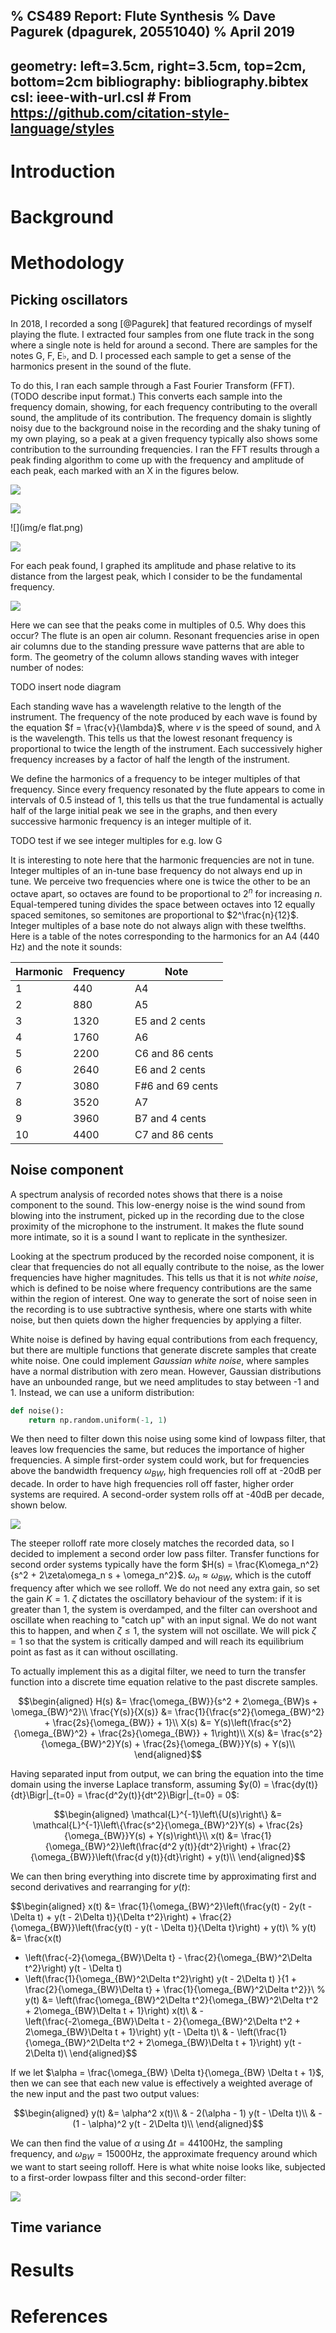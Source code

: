 % CS489 Report: Flute Synthesis
% Dave Pagurek (dpagurek, 20551040)
% April 2019
---
geometry: left=3.5cm, right=3.5cm, top=2cm, bottom=2cm
bibliography: bibliography.bibtex
csl: ieee-with-url.csl # From https://github.com/citation-style-language/styles
---

# Introduction

# Background

# Methodology

## Picking oscillators

In 2018, I recorded a song [@Pagurek] that featured recordings of myself playing the flute. I extracted four samples from one flute track in the song where a single note is held for around a second. There are samples for the notes G, F, E$\flat$, and D. I processed each sample to get a sense of the harmonics present in the sound of the flute.

To do this, I ran each sample through a Fast Fourier Transform (FFT). (TODO describe input format.) This converts each sample into the frequency domain, showing, for each frequency contributing to the overall sound, the amplitude of its contribution. The frequency domain is slightly noisy due to the background noise in the recording and the shaky tuning of my own playing, so a peak at a given frequency typically also shows some contribution to the surrounding frequencies. I ran the FFT results through a peak finding algorithm to come up with the frequency and amplitude of each peak, each marked with an X in the figures below.

![](img/g.png)

![](img/f.png)

![](img/e flat.png)

![](img/d.png)

For each peak found, I graphed its amplitude and phase relative to its distance from the largest peak, which I consider to be the fundamental frequency.

![](img/harmonics.png)

Here we can see that the peaks come in multiples of 0.5. Why does this occur? The flute is an open air column. Resonant frequencies arise in open air columns due to the standing pressure wave patterns that are able to form. The geometry of the column allows standing waves with integer number of nodes:

TODO insert node diagram

Each standing wave has a wavelength relative to the length of the instrument. The frequency of the note produced by each wave is found by the equation $f = \frac{v}{\lambda}$, where $v$ is the speed of sound, and $\lambda$ is the wavelength. This tells us that the lowest resonant frequency is proportional to twice the length of the instrument. Each successively higher frequency increases by a factor of half the length of the instrument.

We define the harmonics of a frequency to be integer multiples of that frequency. Since every frequency resonated by the flute appears to come in intervals of 0.5 instead of 1, this tells us that the true fundamental is actually half of the large initial peak we see in the graphs, and then every successive harmonic frequency is an integer multiple of it.

TODO test if we see integer multiples for e.g. low G

It is interesting to note here that the harmonic frequencies are not in tune. Integer multiples of an in-tune base frequency do not always end up in tune. We perceive two frequencies where one is twice the other to be an octave apart, so octaves are found to be proportional to $2^n$ for increasing $n$. Equal-tempered tuning divides the space between octaves into 12 equally spaced semitones, so semitones are proportional to $2^\frac{n}{12}$. Integer multiples of a base note do not always align with these twelfths. Here is a table of the notes corresponding to the harmonics for an A4 (440 Hz) and the note it sounds:

Harmonic | Frequency | Note
---------|-----------|-----
1 | 440 | A4
2 | 880 | A5
3 | 1320 | E5 and 2 cents
4 | 1760 | A6
5 | 2200 | C6 and 86 cents
6 | 2640 | E6 and 2 cents
7 | 3080 | F#6 and 69 cents
8 | 3520 | A7
9 | 3960 | B7 and 4 cents
10 | 4400 | C7 and 86 cents

## Noise component

A spectrum analysis of recorded notes shows that there is a noise component to the sound. This low-energy noise is the wind sound from blowing into the instrument, picked up in the recording due to the close proximity of the microphone to the instrument. It makes the flute sound more intimate, so it is a sound I want to replicate in the synthesizer.

Looking at the spectrum produced by the recorded noise component, it is clear that frequencies do not all equally contribute to the noise, as the lower frequencies have higher magnitudes. This tells us that it is not *white noise*, which is defined to be noise where frequency contributions are the same within the region of interest. One way to generate the sort of noise seen in the recording is to use subtractive synthesis, where one starts with white noise, but then quiets down the higher frequencies by applying a filter.

White noise is defined by having equal contributions from each frequency, but there are multiple functions that generate discrete samples that create white noise. One could implement *Gaussian white noise*, where samples have a normal distribution with zero mean. However, Gaussian distributions have an unbounded range, but we need amplitudes to stay between -1 and 1. Instead, we can use a uniform distribution:

```python
def noise():
    return np.random.uniform(-1, 1)
```

We then need to filter down this noise using some kind of lowpass filter, that leaves low frequencies the same, but reduces the importance of higher frequencies. A simple first-order system could work, but for frequencies above the bandwidth frequency $\omega_{BW}$, high frequencies roll off at -20dB per decade. In order to have high frequencies roll off faster, higher order systems are required. A second-order system rolls off at -40dB per decade, shown below.

![](img/bode.png)

The steeper rolloff rate more closely matches the recorded data, so I decided to implement a second order low pass filter. Transfer functions for second order systems typically have the form $H(s) = \frac{K\omega_n^2}{s^2 + 2\zeta\omega_n s + \omega_n^2}$. $\omega_n \approx \omega_{BW}$, which is the cutoff frequency after which we see rolloff. We do not need any extra gain, so set the gain $K = 1$. $\zeta$ dictates the oscillatory behaviour of the system: if it is greater than 1, the system is overdamped, and the filter can overshoot and oscillate when reaching to "catch up" with an input signal. We do not want this to happen, and when $\zeta \le 1$, the system will not oscillate. We will pick $\zeta = 1$ so that the system is critically damped and will reach its equilibrium point as fast as it can without oscillating.

To actually implement this as a digital filter, we need to turn the transfer function into a discrete time equation relative to the past discrete samples.

$$\begin{aligned}
H(s) &= \frac{\omega_{BW}}{s^2 + 2\omega_{BW}s + \omega_{BW}^2}\\
\frac{Y(s)}{X(s)} &= \frac{1}{\frac{s^2}{\omega_{BW}^2} + \frac{2s}{\omega_{BW}} + 1}\\
X(s) &= Y(s)\left(\frac{s^2}{\omega_{BW}^2} + \frac{2s}{\omega_{BW}} + 1\right)\\
X(s) &= \frac{s^2}{\omega_{BW}^2}Y(s) + \frac{2s}{\omega_{BW}}Y(s) + Y(s)\\
\end{aligned}$$

Having separated input from output, we can bring the equation into the time domain using the inverse Laplace transform, assuming $y(0) = \frac{dy(t)}{dt}\Bigr|_{t=0} = \frac{d^2y(t)}{dt^2}\Bigr|_{t=0} = 0$:

$$\begin{aligned}
\mathcal{L}^{-1}\left\{U(s)\right\} &= \mathcal{L}^{-1}\left\{\frac{s^2}{\omega_{BW}^2}Y(s) + \frac{2s}{\omega_{BW}}Y(s) + Y(s)\right\}\\
x(t) &= \frac{1}{\omega_{BW}^2}\left(\frac{d^2 y(t)}{dt^2}\right) + \frac{2}{\omega_{BW}}\left(\frac{d y(t)}{dt}\right) + y(t)\\
\end{aligned}$$

We can then bring everything into discrete time by approximating first and second derivatives and rearranging for $y(t)$:

$$\begin{aligned}
x(t) &= \frac{1}{\omega_{BW}^2}\left(\frac{y(t) - 2y(t - \Delta t) + y(t - 2\Delta t)}{\Delta t^2}\right) + \frac{2}{\omega_{BW}}\left(\frac{y(t) - y(t - \Delta t)}{\Delta t}\right) + y(t)\\
%
y(t) &= \frac{x(t)
  - \left(\frac{-2}{\omega_{BW}\Delta t} - \frac{2}{\omega_{BW}^2\Delta t^2}\right) y(t - \Delta t)
  - \left(\frac{1}{\omega_{BW}^2\Delta t^2}\right) y(t - 2\Delta t)
}{1 + \frac{2}{\omega_{BW}\Delta t} + \frac{1}{\omega_{BW}^2\Delta t^2}}\\
%
y(t) &= \left(\frac{\omega_{BW}^2\Delta t^2}{\omega_{BW}^2\Delta t^2 + 2\omega_{BW}\Delta t + 1}\right) x(t)\\
  & - \left(\frac{-2\omega_{BW}\Delta t - 2}{\omega_{BW}^2\Delta t^2 + 2\omega_{BW}\Delta t + 1}\right) y(t - \Delta t)\\
  & - \left(\frac{1}{\omega_{BW}^2\Delta t^2 + 2\omega_{BW}\Delta t + 1}\right) y(t - 2\Delta t)\\
\end{aligned}$$

If we let $\alpha = \frac{\omega_{BW} \Delta t}{\omega_{BW} \Delta t + 1}$, then we can see that each new value is effectively a weighted average of the new input and the past two output values:

$$\begin{aligned}
y(t) &= \alpha^2 x(t)\\
  & - 2(\alpha - 1) y(t - \Delta t)\\
  & - (1 - \alpha)^2 y(t - 2\Delta t)\\
\end{aligned}$$

We can then find the value of $\alpha$ using $\Delta t = 44100\text{Hz}$, the sampling frequency, and $\omega_{BW} = 15000\text{Hz}$, the approximate frequency around which we want to start seeing rolloff. Here is what white noise looks like, subjected to a first-order lowpass filter and this second-order filter:

![](img/filters.png)


## Time variance

# Results

# References
